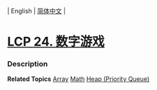 | English | [简体中文](README.md) |

# [LCP 24. 数字游戏](https://leetcode.cn/problems/5TxKeK)
 ### Description

**Related Topics**  [Array](https://leetcode.cn/tag/array) [Math](https://leetcode.cn/tag/math) [Heap (Priority Queue)](https://leetcode.cn/tag/heap-priority-queue) 